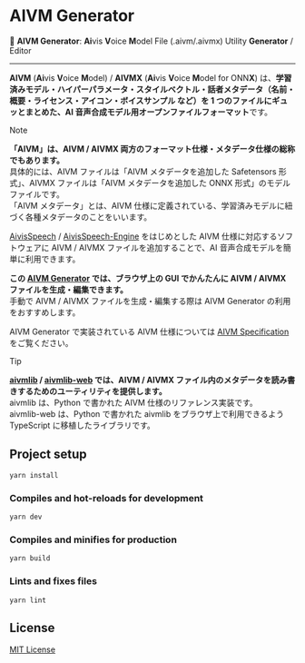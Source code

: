 
# AIVM Generator

💠 **AIVM Generator**: **Ai**vis **V**oice **M**odel File (.aivm/.aivmx) Utility **Generator** / Editor

-----

**AIVM** (**Ai**vis **V**oice **M**odel) / **AIVMX** (**Ai**vis **V**oice **M**odel for ONN**X**) は、**学習済みモデル・ハイパーパラメータ・スタイルベクトル・話者メタデータ（名前・概要・ライセンス・アイコン・ボイスサンプル など）を 1 つのファイルにギュッとまとめた、AI 音声合成モデル用オープンファイルフォーマット**です。

> [!NOTE]  
> **「AIVM」は、AIVM / AIVMX 両方のフォーマット仕様・メタデータ仕様の総称でもあります。**  
> 具体的には、AIVM ファイルは「AIVM メタデータを追加した Safetensors 形式」、AIVMX ファイルは「AIVM メタデータを追加した ONNX 形式」のモデルファイルです。  
> 「AIVM メタデータ」とは、AIVM 仕様に定義されている、学習済みモデルに紐づく各種メタデータのことをいいます。

[AivisSpeech](https://github.com/Aivis-Project/AivisSpeech) / [AivisSpeech-Engine](https://github.com/Aivis-Project/AivisSpeech-Engine) をはじめとした AIVM 仕様に対応するソフトウェアに AIVM / AIVMX ファイルを追加することで、AI 音声合成モデルを簡単に利用できます。

**この [AIVM Generator](https://aivm-generator.aivis-project.com/) では、ブラウザ上の GUI でかんたんに AIVM / AIVMX ファイルを生成・編集できます。**  
手動で AIVM / AIVMX ファイルを生成・編集する際は AIVM Generator の利用をおすすめします。

AIVM Generator で実装されている AIVM 仕様については [AIVM Specification](https://github.com/Aivis-Project/aivmlib#aivm-specification) をご覧ください。

> [!TIP]  
> **[aivmlib](https://github.com/Aivis-Project/aivmlib) / [aivmlib-web](https://github.com/Aivis-Project/aivmlib-web) では、AIVM / AIVMX ファイル内のメタデータを読み書きするためのユーティリティを提供します。**  
> aivmlib は、Python で書かれた AIVM 仕様のリファレンス実装です。  
> aivmlib-web は、Python で書かれた aivmlib をブラウザ上で利用できるよう TypeScript に移植したライブラリです。

## Project setup

```
yarn install
```

### Compiles and hot-reloads for development

```
yarn dev
```

### Compiles and minifies for production

```
yarn build
```

### Lints and fixes files

```
yarn lint
```

## License

[MIT License](License.txt)
